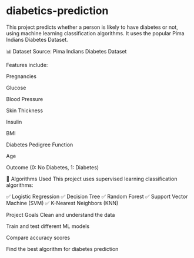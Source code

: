 # diabetics-prediction
This project predicts whether a person is likely to have diabetes or not, using machine learning classification algorithms. It uses the popular Pima Indians Diabetes Dataset.

📊 Dataset
Source: Pima Indians Diabetes Dataset

Features include:

Pregnancies

Glucose

Blood Pressure

Skin Thickness

Insulin

BMI

Diabetes Pedigree Function

Age

Outcome (0: No Diabetes, 1: Diabetes)

🧠 Algorithms Used
This project uses supervised learning classification algorithms:

✅ Logistic Regression
✅ Decision Tree
✅ Random Forest
✅ Support Vector Machine (SVM)
✅ K-Nearest Neighbors (KNN)

 Project Goals
Clean and understand the data

Train and test different ML models

Compare accuracy scores

Find the best algorithm for diabetes prediction

